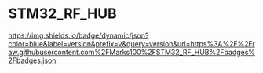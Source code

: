 # STM32_RF_HUB

https://img.shields.io/badge/dynamic/json?color=blue&label=version&prefix=v&query=version&url=https%3A%2F%2Fraw.githubusercontent.com%2FMarks100%2FSTM32_RF_HUB%2Fbadges%2Fbadges.json
